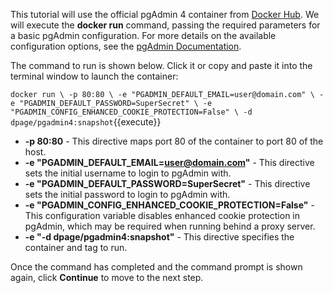 This tutorial will use the official pgAdmin 4 container from
[Docker Hub](https://cloud.docker.com/repository/docker/dpage/pgadmin4). We will execute the
**docker run** command, passing the required parameters for a basic pgAdmin
configuration. For more details on the available configuration options, see the
[pgAdmin Documentation](https://www.pgadmin.org/docs/pgadmin4/latest/container_deployment.html).

The command to run is shown below. Click it or copy and paste it into the
terminal window to launch the container:

`docker run \
    -p 80:80 \
    -e "PGADMIN_DEFAULT_EMAIL=user@domain.com" \
    -e "PGADMIN_DEFAULT_PASSWORD=SuperSecret" \
    -e "PGADMIN_CONFIG_ENHANCED_COOKIE_PROTECTION=False" \
    -d dpage/pgadmin4:snapshot`{{execute}}

* **-p 80:80** - This directive maps port 80 of the container to port 80 of the
  host.
* **-e "PGADMIN_DEFAULT_EMAIL=user@domain.com"** - This directive sets the
  initial username to login to pgAdmin with.
* **-e "PGADMIN_DEFAULT_PASSWORD=SuperSecret"** - This directive sets the
  initial password to login to pgAdmin with.
* **-e "PGADMIN_CONFIG_ENHANCED_COOKIE_PROTECTION=False"** - This configuration
  variable disables enhanced cookie protection in pgAdmin, which may be
  required when running behind a proxy server.   
* **-e "-d dpage/pgadmin4:snapshot"** - This directive specifies the container
  and tag to run.

Once the command has completed and the command prompt is shown again, click
**Continue** to move to the next step.
